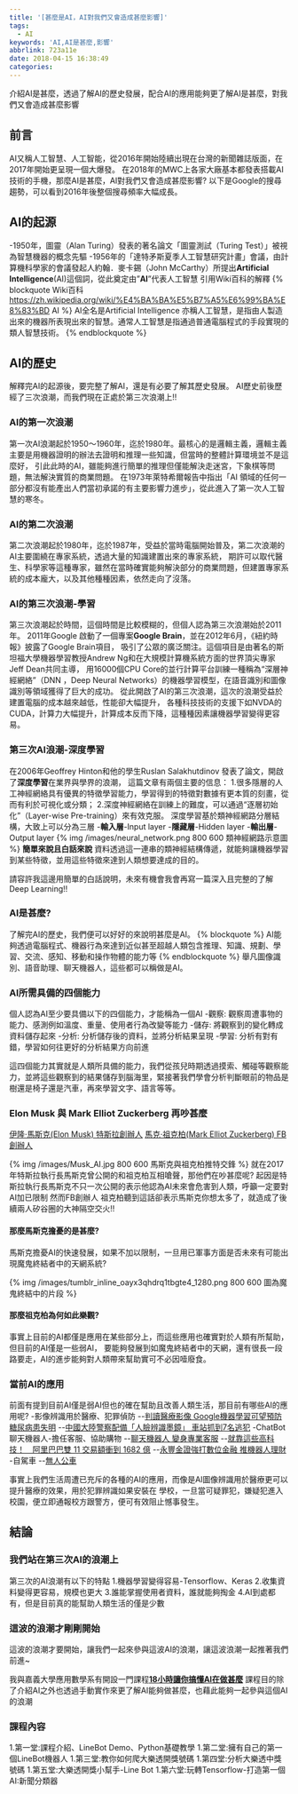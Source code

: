 ```yaml
---
title: '[甚麼是AI，AI對我們又會造成甚麼影響]'
tags:
  - AI
keywords: 'AI,AI是甚麼,影響'
abbrlink: 723a11e
date: 2018-04-15 16:38:49
categories:
---
```


介紹AI是甚麼，透過了解AI的歷史發展，配合AI的應用能夠更了解AI是甚麼，對我們又會造成甚麼影響
<!-- more -->

## 前言
AI又稱人工智慧、人工智能，從2016年開始陸續出現在台灣的新聞雜誌版面，在2017年開始更呈現一個大爆發。
在2018年的MWC上各家大廠基本都發表搭載AI技術的手機，那麼AI是甚麼，AI對我們又會造成甚麼影響?
以下是Google的搜尋趨勢，可以看到2016年後整個搜尋頻率大幅成長。
<script type="text/javascript" src="https://ssl.gstatic.com/trends_nrtr/1386_RC02/embed_loader.js"></script> <script type="text/javascript"> trends.embed.renderExploreWidget("TIMESERIES", {"comparisonItem":[{"keyword":"/m/0mkz","geo":"TW","time":"today 5-y"}],"category":0,"property":""}, {"exploreQuery":"date=today%205-y&geo=TW&q=%2Fm%2F0mkz","guestPath":"https://trends.google.com.tw:443/trends/embed/"}); </script> 

## AI的起源
-1950年，圖靈（Alan Turing）發表的著名論文「圖靈測試（Turing Test）」被視為智慧機器的概念先驅
-1956年的「達特矛斯夏季人工智慧研究計畫」會議，由計算機科學家的會議發起人約翰．麥卡錫（John McCarthy）所提出**Artificial Intelligence**(AI)這個詞，從此奠定由”**AI**”代表人工智慧
引用Wiki百科的解釋
{% blockquote Wiki百科 https://zh.wikipedia.org/wiki/%E4%BA%BA%E5%B7%A5%E6%99%BA%E8%83%BD AI %}
AI全名是Artificial Intelligence
	亦稱人工智慧，是指由人製造出來的機器所表現出來的智慧。通常人工智慧是指通過普通電腦程式的手段實現的類人智慧技術。
 {% endblockquote %}
 
 ## AI的歷史
 解釋完AI的起源後，要完整了解AI，還是有必要了解其歷史發展。
 AI歷史前後歷經了三次浪潮，而我們現在正處於第三次浪潮上!!
 ### AI的第一次浪潮
 第一次AI浪潮起於1950～1960年，迄於1980年。最核心的是邏輯主義，邏輯主義主要是用機器證明的辦法去證明和推理一些知識，但當時的整體計算環境並不是這麼好，
 引此此時的AI，雖能夠進行簡單的推理但僅能解決走迷宮，下象棋等問題，無法解決實質的商業問題。
 在1973年萊特希爾報告中指出「AI 領域的任何一部分都沒有能產出人們當初承諾的有主要影響力進步」，從此進入了第一次人工智慧的寒冬。
 
 ### AI的第二次浪潮
 第二次浪潮起於1980年，迄於1987年，受益於當時電腦開始普及，第二次浪潮的AI主要圍繞在專家系統，透過大量的知識建置出來的專家系統，
 期許可以取代醫生、科學家等這種專家，雖然在當時確實能夠解決部分的商業問題，但建置專家系統的成本龐大，以及其他種種因素，依然走向了沒落。
 
 ### AI的第三次浪潮-學習
 第三次浪潮起於時間，這個時間是比較模糊的，但個人認為第三次浪潮始於2011年。
2011年Google 啟動了一個專案**Google Brain**，並在2012年6月，《紐約時報》披露了Google Brain項目，
吸引了公眾的廣泛關注。這個項目是由著名的斯坦福大學機器學習教授Andrew Ng和在大規模計算機系統方面的世界頂尖專家Jeff Dean共同主導，
用16000個CPU Core的並行計算平台訓練一種稱為“深層神經網絡”（DNN ，Deep Neural Networks）的機器學習模型，在語音識別和圖像識別等領域獲得了巨大的成功。
從此開啟了AI的第三次浪潮，這次的浪潮受益於建置電腦的成本越來越低，性能卻大幅提升，
各種科技技術的支援下如NVDA的CUDA，計算力大幅提升，計算成本反而下降，這種種因素讓機器學習變得更容易。

 ### 第三次AI浪潮-深度學習
 在2006年Geoffrey Hinton和他的學生Ruslan Salakhutdinov 發表了論文，開啟了**深度學習**在業界與學界的浪潮，
 這篇文章有兩個主要的信息：
	1.很多隱層的人工神經網絡具有優異的特徵學習能力，學習得到的特徵對數據有更本質的刻畫，從而有利於可視化或分類；
	2.深度神經網絡在訓練上的難度，可以通過“逐層初始化”（Layer-wise Pre-training）來有效克服。
 深度學習基於類神經網路分層結構，大致上可以分為三層
	-**輸入層**-Input layer
	-**隱藏層**-Hidden layer
	-**輸出層**-Output layer
{% img /images/neural_network.png 800 600 類神經網路示意圖 %}
**簡單來說且白話來說**
資料透過這一連串的類神經結構傳遞，就能夠讓機器學習到某些特徵，並用這些特徵來達到人類想要達成的目的。

請容許我這邊用簡單的白話說明，未來有機會我會再寫一篇深入且完整的了解Deep Learning!!

### AI是甚麼?
了解完AI的歷史，我們便可以好好的來說明甚麼是AI。
{% blockquote  %}
AI能夠透過電腦程式、機器行為來達到近似甚至超越人類包含推理、知識、規劃、學習、交流、感知、移動和操作物體的能力等
{% endblockquote %}
舉凡圖像識別、語音助理、聊天機器人，這些都可以稱做是AI。

### AI所需具備的四個能力
個人認為AI至少要具備以下的四個能力，才能稱為一個AI
-觀察: 觀察周遭事物的能力、感測例如溫度、重量、使用者行為改變等能力
-儲存: 將觀察到的變化轉成資料儲存起來
-分析: 分析儲存後的資料，並將分析結果呈現
-學習: 分析有對有錯，學習如何往更好的分析結果方向前進

這四個能力其實就是人類所具備的能力，我們從孩兒時期透過摸索、觸碰等觀察能力，並將這些觀察到的結果儲存到腦海里，緊接著我們學會分析判斷眼前的物品是樹還是椅子還是汽車，再來學習文字、語言等等。

### Elon Musk 與 Mark Elliot Zuckerberg 再吵甚麼
[伊隆·馬斯克(Elon Musk) 特斯拉創辦人](https://zh.wikipedia.org/wiki/%E4%BC%8A%E9%9A%86%C2%B7%E9%A9%AC%E6%96%AF%E5%85%8B)
[馬克·祖克柏(Mark Elliot Zuckerberg) FB 創辦人](https://zh.wikipedia.org/wiki/%E9%BB%98%E5%85%8B%C2%B7%E4%BC%8A%E5%88%A9%E5%BE%B7%C2%B7%E6%9C%B1%E5%85%8B%E4%BC%AF%E6%A0%BC)

{% img /images/Musk_AI.jpg  800 600 馬斯克與祖克柏推特交鋒 %}
就在2017年特斯拉執行長馬斯克曾公開的和祖克柏互相嗆聲，那他們在吵甚麼呢?
起因是特斯拉執行長馬斯克不只一次公開的表示他認為AI未來會危害到人類，呼籲一定要對AI加已限制
然而FB創辦人 祖克柏聽到這話卻表示馬斯克你想太多了，就造成了後續兩人矽谷圈的大神隔空交火!!

#### 那麼馬斯克擔憂的是甚麼?
馬斯克擔憂AI的快速發展，如果不加以限制，一旦用已軍事方面是否未來有可能出現魔鬼終結者中的天網系統?

{% img /images/tumblr_inline_oayx3qhdrq1tbgte4_1280.png  800 600 圖為魔鬼終結中的片段 %}
#### 那麼祖克柏為何如此樂觀?
事實上目前的AI都僅是應用在某些部分上，而這些應用也確實對於人類有所幫助，但目前的AI僅是一些弱AI，
要能夠發展到如魔鬼終結者中的天網，還有很長一段路要走，AI的進步能夠對人類帶來幫助實可不必因噎廢食。

### 當前AI的應用
前面有提到目前AI僅是弱AI但也的確在幫助且改善人類生活，那目前有哪些AI的應用呢?
-影像辨識用於醫療、犯罪偵防
--[判讀醫療影像 Google機器學習可望預防糖尿病患失明](https://www.ctimes.com.tw/DispNews-tw.asp?O=HK188B3GXH0SAA00NB)
--[中國大陸警察配備「人臉辨識墨鏡」 車站抓到7名逃犯](http://hottopic.chinatimes.com/20180208003250-260803)
-ChatBot 聊天機器人-擔任客服、協助購物
--[聊天機器人 變身專業客服](https://money.udn.com/money/story/10871/2782981)
--[就靠這些高科技！　阿里巴巴雙 11 交易額衝到 1682 億](https://www.limitlessiq.com/news/post/view/id/2578/)
--[永豐金證強打數位金融 推機器人理財](http://www.chinatimes.com/realtimenews/20180412001372-260410)
-自駕車
--[無人公車](https://www.digitimes.com.tw/iot/article.asp?cat=158&cat1=20&cat2=30&id=0000506883_4o09dy287rto8j4cqee08)

事實上我們生活周遭已充斥的各種的AI的應用，而像是AI圖像辨識用於醫療更可以提升醫療的效果，用於犯罪辨識如果安裝在
學校，一旦當可疑罪犯，嫌疑犯進入校園，便立即通報校方跟警方，便可有效阻止憾事發生。

## 結論
### 我們站在第三次AI的浪潮上
第三次的AI浪潮有以下的特點
1.機器學習變得容易-Tensorflow、Keras
2.收集資料變得更容易，規模也更大
3.誰能掌握使用者資料，誰就能夠掏金
4.AI到處都有，但是目前真的能幫助人類生活的僅是少數

### 這波的浪潮才剛剛開始
這波的浪潮才要開始，讓我們一起來參與這波AI的浪潮，讓這波浪潮一起推著我們前進~

我與嘉義大學應用數學系有開設一門課程[**18小時讓你搞懂AI在做甚麼**](http://120.113.174.19/courses/201802/ChatBot/)
課程目的除了介紹AI之外也透過手動實作來更了解AI能夠做甚麼，也藉此能夠一起參與這個AI的浪潮
### 課程內容
1.第一堂:課程介紹、LineBot Demo、Python基礎教學
1.第二堂:擁有自己的第一個LineBot機器人
1.第三堂:教你如何爬大樂透開獎號碼
1.第四堂:分析大樂透中獎號碼
1.第五堂:大樂透開獎小幫手-Line Bot
1.第六堂:玩轉Tensorflow-打造第一個AI:新聞分類器